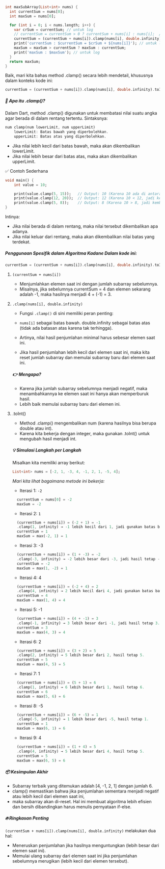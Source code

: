 ```dart
int maxSubArray(List<int> nums) {
  int currentSum = nums[0];
  int maxSum = nums[0];

  for (int i = 0; i < nums.length; i++) {
    var crSum = currentSum; // untuk log
    // currentSum = currentSum > 0 ? currentSum + nums[i] : nums[i];  // cara lain
    currentSum = (currentSum + nums[i]).clamp(nums[i], double.infinity).toInt();
    print('currentSum : $currentSum = $crSum + ${nums[i]}'); // untuk log
    maxSum = maxSum > currentSum ? maxSum : currentSum;
    print('maxSum : $maxSum'); // untuk log
  }
  return maxSum;
}
```



Baik, mari kita bahas method .clamp() secara lebih mendetail, khususnya dalam konteks kode ini:
```dart
currentSum = (currentSum + nums[i]).clamp(nums[i], double.infinity).toInt();
```
##### 🧩 Apa itu .clamp()?

Dalam Dart, method .clamp() digunakan untuk membatasi nilai suatu angka agar berada di dalam rentang tertentu. Sintaksnya:
```dart
num clamp(num lowerLimit, num upperLimit)
    lowerLimit: Batas bawah yang diperbolehkan.
    upperLimit: Batas atas yang diperbolehkan.
```
- Jika nilai lebih kecil dari batas bawah, maka akan dikembalikan lowerLimit.
- Jika nilai lebih besar dari batas atas, maka akan dikembalikan upperLimit.

✅ Contoh Sederhana
```dart
void main() {
    int value = 10;

    print(value.clamp(5, 15));   // Output: 10 (Karena 10 ada di antara 5 dan 15)
    print(value.clamp(12, 20));  // Output: 12 (Karena 10 < 12, jadi kembalikan batas bawah)
    print(value.clamp(5, 8));    // Output: 8 (Karena 10 > 8, jadi kembalikan batas atas)
}
```
Intinya:

- Jika nilai berada di dalam rentang, maka nilai tersebut dikembalikan apa adanya.
- Jika nilai keluar dari rentang, maka akan dikembalikan nilai batas yang terdekat.

##### Penggunaan Spesifik dalam Algoritma Kadane Dalam kode ini:
```dart
currentSum = (currentSum + nums[i]).clamp(nums[i], double.infinity).toInt(); 
```
1. ```(currentSum + nums[i])```
    - Menjumlahkan elemen saat ini dengan jumlah subarray sebelumnya.
    - Misalnya, jika sebelumnya currentSum = 4 dan elemen sekarang adalah -1, maka hasilnya menjadi 4 + (-1) = 3.
        
2. ```.clamp(nums[i], double.infinity)```

    - Fungsi ```.clamp()``` di sini memiliki peran penting:

    - ```nums[i]``` sebagai batas bawah.
    double.infinity sebagai batas atas (tidak ada batasan atas karena tak terhingga).

    - Artinya, nilai hasil penjumlahan minimal harus sebesar elemen saat ini. 
    - Jika hasil penjumlahan lebih kecil dari elemen saat ini, 
      maka kita reset jumlah subarray dan memulai subarray baru dari elemen saat ini.

    ##### 👉 Mengapa?
    - Karena jika jumlah subarray sebelumnya menjadi negatif, maka menambahkannya ke elemen saat ini hanya akan memperburuk hasil. 
    - Lebih baik memulai subarray baru dari elemen ini.

3. .toInt()
    - Method .clamp() mengembalikan num (karena hasilnya bisa berupa double atau int).
    - Karena kita bekerja dengan integer, maka gunakan .toInt() untuk mengubah hasil menjadi int.
      
    ##### 💡 Simulasi Langkah per Langkah
    Misalkan kita memiliki array berikut:
    ```dart
    List<int> nums = [-2, 1, -3, 4, -1, 2, 1, -5, 4];
    ```
    *Mari kita lihat bagaimana metode ini bekerja:*

    - Iterasi 1: ```-2```
    ```dart
      currentSum = nums[0] = -2
      maxSum = -2
    ```
    - Iterasi 2: ```1```
    ```dart
      (currentSum + nums[i]) = (-2 + 1) = -1
      .clamp(1, infinity) → -1 lebih kecil dari 1, jadi gunakan batas bawah 1.
      currentSum = 1
      maxSum = max(-2, 1) = 1
    ```
    - Iterasi 3: -3
    ```dart
      (currentSum + nums[i]) = (1 + -3) = -2
      .clamp(-3, infinity) → -2 lebih besar dari -3, jadi hasil tetap -2.
      currentSum = -2
      maxSum = max(1, -2) = 1
    ```

    - Iterasi 4: 4

    ```dart
      (currentSum + nums[i]) = (-2 + 4) = 2
      .clamp(4, infinity) → 2 lebih kecil dari 4, jadi gunakan batas bawah 4.
      currentSum = 4
      maxSum = max(1, 4) = 4
    ```
    - Iterasi 5: -1
    ```dart
      (currentSum + nums[i]) = (4 + -1) = 3
      .clamp(-1, infinity) → 3 lebih besar dari -1, jadi hasil tetap 3.
      currentSum = 3
      maxSum = max(4, 3) = 4
    ```
    - Iterasi 6: 2
    ```dart
      (currentSum + nums[i]) = (3 + 2) = 5
      .clamp(2, infinity) → 5 lebih besar dari 2, hasil tetap 5.
      currentSum = 5
      maxSum = max(4, 5) = 5
    ```
    - Iterasi 7: 1
    ```dart
      (currentSum + nums[i]) = (5 + 1) = 6
      .clamp(1, infinity) → 6 lebih besar dari 1, hasil tetap 6.
      currentSum = 6
      maxSum = max(5, 6) = 6
    ```
    - Iterasi 8: -5
    ```dart
      (currentSum + nums[i]) = (6 + -5) = 1
      .clamp(-5, infinity) → 1 lebih besar dari -5, hasil tetap 1.
      currentSum = 1
      maxSum = max(6, 1) = 6
    ```
    - Iterasi 9: 4
    ```dart
      (currentSum + nums[i]) = (1 + 4) = 5
      .clamp(4, infinity) → 5 lebih besar dari 4, hasil tetap 5.
      currentSum = 5
      maxSum = max(6, 5) = 6
    ```

##### 📦 Kesimpulan Akhir
- Subarray terbaik yang ditemukan adalah [4, -1, 2, 1] dengan jumlah 6.
- clamp() memastikan bahwa jika penjumlahan sementara menjadi negatif atau lebih kecil dari elemen saat ini, 
- maka subarray akan di-reset. Hal ini membuat algoritma lebih efisien dan bersih dibandingkan harus menulis pernyataan if-else.

##### 🔥 Ringkasan Penting

```(currentSum + nums[i]).clamp(nums[i], double.infinity)``` melakukan dua hal:

- Meneruskan penjumlahan jika hasilnya menguntungkan (lebih besar dari elemen saat ini).
- Memulai ulang subarray dari elemen saat ini jika penjumlahan sebelumnya merugikan (lebih kecil dari elemen tersebut).
